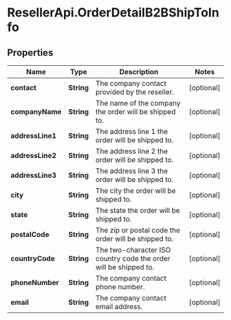 # ResellerApi.OrderDetailB2BShipToInfo

## Properties

Name | Type | Description | Notes
------------ | ------------- | ------------- | -------------
**contact** | **String** | The company contact provided by the reseller. | [optional] 
**companyName** | **String** | The name of the company the order will be shipped to. | [optional] 
**addressLine1** | **String** | The address line 1 the order will be shipped to. | [optional] 
**addressLine2** | **String** | The address line 2 the order will be shipped to. | [optional] 
**addressLine3** | **String** | The address line 3 the order will be shipped to. | [optional] 
**city** | **String** | The city the order will be shipped to. | [optional] 
**state** | **String** | The state the order will be shipped to. | [optional] 
**postalCode** | **String** | The zip or postal code the order will be shipped to. | [optional] 
**countryCode** | **String** | The two-character ISO country code the order will be shipped to. | [optional] 
**phoneNumber** | **String** | The company contact phone number. | [optional] 
**email** | **String** | The company contact email address. | [optional] 


